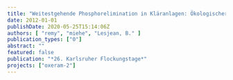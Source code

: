 ```yaml
---
title: "Weitestgehende Phosphorelimination in Kläranlagen: Ökologischer Vergleich von Filtrationsverfahren mittels Life Cycle Assessment"
date: 2012-01-01
publishDate: 2020-05-25T15:14:06Z
authors: [ "remy", "miehe", "Lesjean, B." ]
publication_types: ["0"]
abstract: ""
featured: false
publication: "*26. Karlsruher Flockungstage*"
projects: ["oxeram-2"]
---
```


